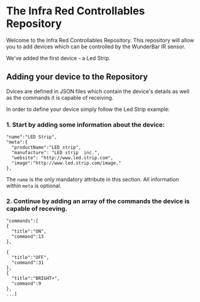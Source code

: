 The Infra Red Controllables Repository
=======================

Welcome to the Infra Red Controllables Repository. 
This repository will allow you to add devices which can be controlled by the WunderBar IR sensor. 

We've added the first device - a Led Strip.

## Adding your device to the Repository

Dvices are defined in JSON files which contain
the device's details as well as the commands it is capable of receiving.

In order to define your device simply follow the Led Strip example: 

### 1. Start by adding some information about the device: 

    "name":"LED Strip",
    "meta":{
      "productName":"LED strip",
      "manufacture": "LED strip  inc.",
      "website": "http://www.led.strip.com",
      "image":"http://www.led.strip.com/image."
    },
  
 The `name` is the only mandatory attribute in this section.
 All information within `meta` is optional.
 
### 2. Continue by adding an array of the commands the device is capable of receving.

    "commands":[
    {
      "title":"ON",
      "command":13
    },        

    {
      "title":"OFF",
      "command":31
    },
    {
      "title":"BRIGHT+",
      "command":9
    },
    ...]
  
  
